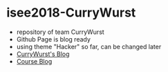# isee2018-CurryWurst
<ul>
  <li>repository of team CurryWurst</li>
  <li>Github Page is blog ready</li>
  <li>using theme "Hacker" so far, can be changed later</li>

<li><a href="https://dbse-teaching.github.io/isee2018-CurryWurst/">CurryWurst's Blog</a></li>
<li><a href="https://dbse-teaching.github.io/isee2018/">Course Blog</a></li>


